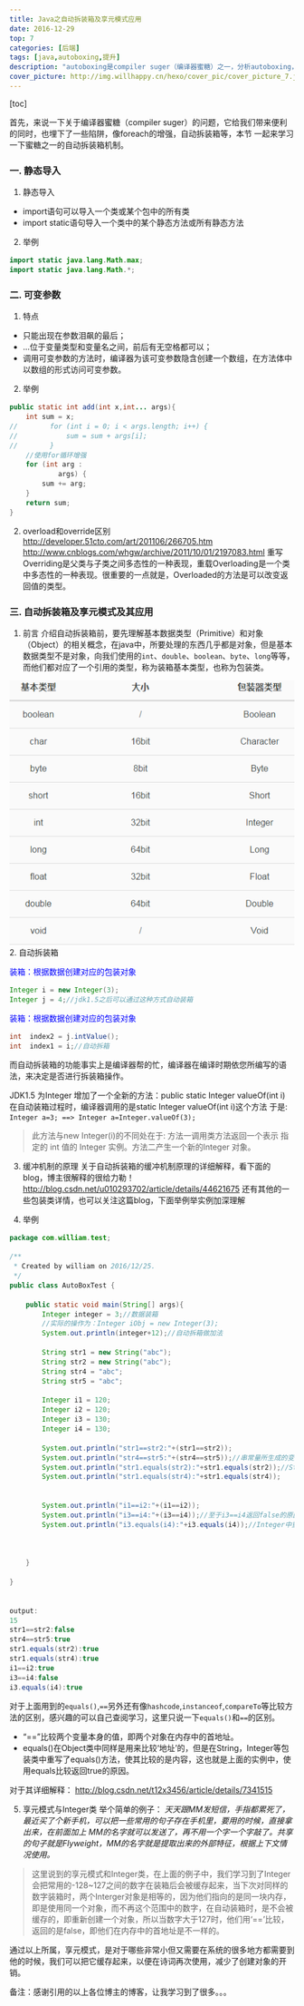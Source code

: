 ```yaml
---
title: Java之自动拆装箱及享元模式应用
date: 2016-12-29
top: 7
categories: [后端]
tags: [java,autoboxing,提升]
description: "autoboxing是compiler suger（编译器蜜糖）之一，分析autoboxing，避免“蜜糖”给我们带来便利的同时，埋下陷阱。"
cover_picture: http://img.willhappy.cn/hexo/cover_pic/cover_picture_7.jpg
---
```

<!--more-->


[toc]

首先，来说一下关于编译器蜜糖（compiler suger）的问题，它给我们带来便利的同时，也埋下了一些陷阱，像foreach的增强，自动拆装箱等，本节
一起来学习一下蜜糖之一的自动拆装箱机制。

### 一. 静态导入

1. 静态导入
- import语句可以导入一个类或某个包中的所有类
- import static语句导入一个类中的某个静态方法或所有静态方法

2. 举例
```java
import static java.lang.Math.max;
import static java.lang.Math.*;
```

### 二. 可变参数

1. 特点
- 只能出现在参数泪飙的最后；
- ...位于变量类型和变量名之间，前后有无空格都可以；
- 调用可变参数的方法时，编译器为该可变参数隐含创建一个数组，在方法体中以数组的形式访问可变参数。

2. 举例

```java
public static int add(int x,int... args){
    int sum = x;
//        for (int i = 0; i < args.length; i++) {
//            sum = sum + args[i];
//        }
    //使用for循环增强
    for (int arg :
            args) {
        sum += arg;
    }
    return sum;
}


```

2. overload和override区别
http://developer.51cto.com/art/201106/266705.htm
http://www.cnblogs.com/whgw/archive/2011/10/01/2197083.html
重写Overriding是父类与子类之间多态性的一种表现，重载Overloading是一个类中多态性的一种表现。很重要的一点就是，Overloaded的方法是可以改变返回值的类型。


### 三. 自动拆装箱及享元模式及其应用

1. 前言
介绍自动拆装箱前，要先理解基本数据类型（Primitive）和对象（Object）的相关概念，在java中，所要处理的东西几乎都是对象，但是基本数据类型不是对象，向我们使用的`int`、`double`、`boolean`、`byte`、`long`等等，而他们都对应了一个引用的类型，称为装箱基本类型，也称为包装类。

![autoboxing](https://raw.githubusercontent.com/williamHappy/FileRepo/master/hexo/20161225/Java004/img/autoboxing.png)
2. 自动拆装箱
<p style="color:blue;">装箱：根据数据创建对应的包装对象</p>

```java
Integer i = new Integer(3);
Integer j = 4;//jdk1.5之后可以通过这种方式自动装箱
```
<p style="color:blue;">装箱：根据数据创建对应的包装对象</p>

```java
int  index2 = j.intValue();
int  index1 = i;//自动拆箱
```

而自动拆装箱的功能事实上是编译器帮的忙，编译器在编译时期依您所编写的语法，来决定是否进行拆装箱操作。

JDK1.5 为Integer 增加了一个全新的方法：public static Integer valueOf(int i) 在自动装箱过程时，编译器调用的是static Integer valueOf(int i)这个方法 于是:
`Integer a=3; ==> Integer a=Integer.valueOf(3);`

> 此方法与new Integer(i)的不同处在于: 
方法一调用类方法返回一个表示 指定的 int 值的 Integer 实例。方法二产生一个新的Integer 对象。

3. 缓冲机制的原理
关于自动拆装箱的缓冲机制原理的详细解释，看下面的blog，博主很解释的很给力勒！
http://blog.csdn.net/u010293702/article/details/44621675
还有其他的一些包装类详情，也可以关注这篇blog，下面举例举实例加深理解

4. 举例
```java
package com.william.test;

/**
 * Created by william on 2016/12/25.
 */
public class AutoBoxTest {

    public static void main(String[] args){
        Integer integer = 3;//数据装箱
        //实际的操作为：Integer iObj = new Integer(3);
        System.out.println(integer+12);//自动拆箱做加法

        String str1 = new String("abc");
        String str2 = new String("abc");
        String str4 = "abc";
        String str5 = "abc";

        Integer i1 = 120;
        Integer i2 = 120;
        Integer i3 = 130;
        Integer i4 = 130;

        System.out.println("str1==str2:"+(str1==str2));
        System.out.println("str4==str5:"+(str4==str5));//串常量所生成的变量，其中所存放的内存地址是相等的
        System.out.println("str1.equals(str2):"+str1.equals(str2));//String中重写equals（）方法，比较其内容
        System.out.println("str1.equals(str4):"+str1.equals(str4));


        System.out.println("i1==i2:"+(i1==i2));
        System.out.println("i3==i4:"+(i3==i4));//至于i3==i4返回false的原因就是因为Integer的缓冲机制导致的
        System.out.println("i3.equals(i4):"+i3.equals(i4));//Integer中重写equals（）方法，使其比较其值，而不是用来比较两个引用变量是否指向同一个对象



    }

}


output:
15
str1==str2:false
str4==str5:true
str1.equals(str2):true
str1.equals(str4):true
i1==i2:true
i3==i4:false
i3.equals(i4):true

```

对于上面用到的`equals()`,`==`另外还有像`hashcode`,`instanceof`,`compareTo`等比较方法的区别，感兴趣的可以自己查阅学习，这里只说一下`equals()`和`==`的区别。

- “==”比较两个变量本身的值，即两个对象在内存中的首地址。
- equals()在Object类中同样是用来比较‘地址’的，但是在String，Integer等包装类中重写了equals()方法，使其比较的是内容，这也就是上面的实例中，使用equals比较返回true的原因。

对于其详细解释：
http://blog.csdn.net/t12x3456/article/details/7341515


5. 享元模式与Integer类
举个简单的例子：
*天天跟MM发短信，手指都累死了，最近买了个新手机，可以把一些常用的句子存在手机里，要用的时候，直接拿出来，在前面加上 MM的名字就可以发送了，再不用一个字一个字敲了。共享的句子就是Flyweight，MM的名字就是提取出来的外部特征，根据上下文情况使用。*

> 这里说到的享元模式和Integer类，在上面的例子中，我们学习到了Integer会把常用的-128~127之间的数字在装箱后会被缓存起来，当下次对同样的数字装箱时，两个Interger对象是相等的，因为他们指向的是同一块内存，即是使用同一个对象，而不再这个范围中的数字，在自动装箱时，是不会被缓存的，即重新创建一个对象，所以当数字大于127时，他们用‘==’比较，返回的是false，即他们在内存中的首地址是不一样的。

通过以上所属，享元模式，是对于哪些非常小但又需要在系统的很多地方都需要到他的时候，我们可以把它缓存起来，以便在诗词再次使用，减少了创建对象的开销。

备注：感谢引用的以上各位博主的博客，让我学习到了很多。。。
